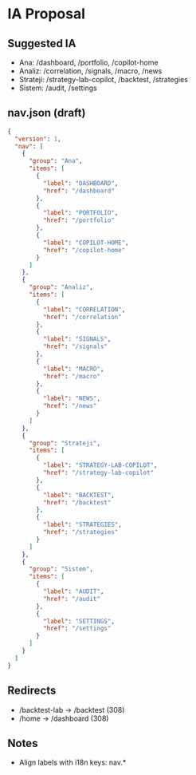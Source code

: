 # IA Proposal

## Suggested IA
- Ana: /dashboard, /portfolio, /copilot-home
- Analiz: /correlation, /signals, /macro, /news
- Strateji: /strategy-lab-copilot, /backtest, /strategies
- Sistem: /audit, /settings

## nav.json (draft)
```json
{
  "version": 1,
  "nav": [
    {
      "group": "Ana",
      "items": [
        {
          "label": "DASHBOARD",
          "href": "/dashboard"
        },
        {
          "label": "PORTFOLIO",
          "href": "/portfolio"
        },
        {
          "label": "COPILOT-HOME",
          "href": "/copilot-home"
        }
      ]
    },
    {
      "group": "Analiz",
      "items": [
        {
          "label": "CORRELATION",
          "href": "/correlation"
        },
        {
          "label": "SIGNALS",
          "href": "/signals"
        },
        {
          "label": "MACRO",
          "href": "/macro"
        },
        {
          "label": "NEWS",
          "href": "/news"
        }
      ]
    },
    {
      "group": "Strateji",
      "items": [
        {
          "label": "STRATEGY-LAB-COPILOT",
          "href": "/strategy-lab-copilot"
        },
        {
          "label": "BACKTEST",
          "href": "/backtest"
        },
        {
          "label": "STRATEGIES",
          "href": "/strategies"
        }
      ]
    },
    {
      "group": "Sistem",
      "items": [
        {
          "label": "AUDIT",
          "href": "/audit"
        },
        {
          "label": "SETTINGS",
          "href": "/settings"
        }
      ]
    }
  ]
}
```

## Redirects
- /backtest-lab -> /backtest (308)
- /home -> /dashboard (308)

## Notes
- Align labels with i18n keys: nav.*